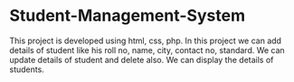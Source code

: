 # Student-Management-System
This project is developed using html, css, php. In this project we can add details of student like his roll no, name, city, contact no, standard. We can update details of student and delete also. We can display the details of students.
